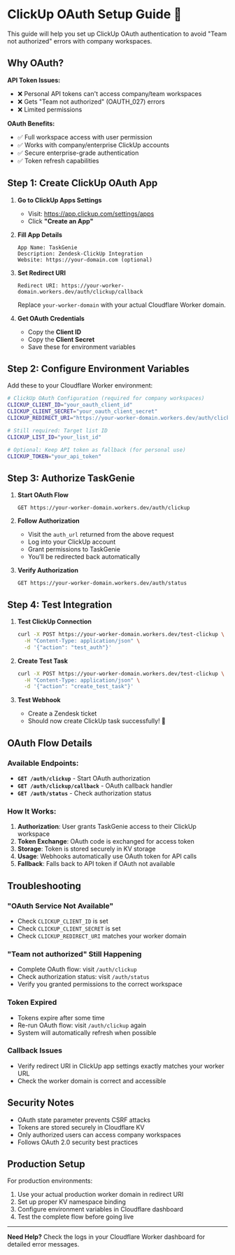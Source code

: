 # ClickUp OAuth Setup Guide 🔐

This guide will help you set up ClickUp OAuth authentication to avoid "Team not authorized" errors with company workspaces.

## Why OAuth? 

**API Token Issues:**
- ❌ Personal API tokens can't access company/team workspaces
- ❌ Gets "Team not authorized" (OAUTH_027) errors
- ❌ Limited permissions

**OAuth Benefits:**
- ✅ Full workspace access with user permission
- ✅ Works with company/enterprise ClickUp accounts  
- ✅ Secure enterprise-grade authentication
- ✅ Token refresh capabilities

## Step 1: Create ClickUp OAuth App

1. **Go to ClickUp Apps Settings**
   - Visit: https://app.clickup.com/settings/apps
   - Click **"Create an App"**

2. **Fill App Details**
   ```
   App Name: TaskGenie
   Description: Zendesk-ClickUp Integration
   Website: https://your-domain.com (optional)
   ```

3. **Set Redirect URI**
   ```
   Redirect URI: https://your-worker-domain.workers.dev/auth/clickup/callback
   ```
   
   Replace `your-worker-domain` with your actual Cloudflare Worker domain.

4. **Get OAuth Credentials**
   - Copy the **Client ID**
   - Copy the **Client Secret** 
   - Save these for environment variables

## Step 2: Configure Environment Variables

Add these to your Cloudflare Worker environment:

```bash
# ClickUp OAuth Configuration (required for company workspaces)
CLICKUP_CLIENT_ID="your_oauth_client_id"
CLICKUP_CLIENT_SECRET="your_oauth_client_secret" 
CLICKUP_REDIRECT_URI="https://your-worker-domain.workers.dev/auth/clickup/callback"

# Still required: Target list ID
CLICKUP_LIST_ID="your_list_id"

# Optional: Keep API token as fallback (for personal use)
CLICKUP_TOKEN="your_api_token"
```

## Step 3: Authorize TaskGenie

1. **Start OAuth Flow**
   ```
   GET https://your-worker-domain.workers.dev/auth/clickup
   ```

2. **Follow Authorization**
   - Visit the `auth_url` returned from the above request
   - Log into your ClickUp account
   - Grant permissions to TaskGenie
   - You'll be redirected back automatically

3. **Verify Authorization**
   ```
   GET https://your-worker-domain.workers.dev/auth/status
   ```

## Step 4: Test Integration

1. **Test ClickUp Connection**
   ```bash
   curl -X POST https://your-worker-domain.workers.dev/test-clickup \
     -H "Content-Type: application/json" \
     -d '{"action": "test_auth"}'
   ```

2. **Create Test Task**
   ```bash
   curl -X POST https://your-worker-domain.workers.dev/test-clickup \
     -H "Content-Type: application/json" \
     -d '{"action": "create_test_task"}'
   ```

3. **Test Webhook**
   - Create a Zendesk ticket
   - Should now create ClickUp task successfully! 🎉

## OAuth Flow Details

### Available Endpoints:
- **`GET /auth/clickup`** - Start OAuth authorization
- **`GET /auth/clickup/callback`** - OAuth callback handler  
- **`GET /auth/status`** - Check authorization status

### How It Works:
1. **Authorization**: User grants TaskGenie access to their ClickUp workspace
2. **Token Exchange**: OAuth code is exchanged for access token
3. **Storage**: Token is stored securely in KV storage
4. **Usage**: Webhooks automatically use OAuth token for API calls
5. **Fallback**: Falls back to API token if OAuth not available

## Troubleshooting

### "OAuth Service Not Available"
- Check `CLICKUP_CLIENT_ID` is set
- Check `CLICKUP_CLIENT_SECRET` is set  
- Check `CLICKUP_REDIRECT_URI` matches your worker domain

### "Team not authorized" Still Happening  
- Complete OAuth flow: visit `/auth/clickup`
- Check authorization status: visit `/auth/status`
- Verify you granted permissions to the correct workspace

### Token Expired
- Tokens expire after some time
- Re-run OAuth flow: visit `/auth/clickup` again
- System will automatically refresh when possible

### Callback Issues
- Verify redirect URI in ClickUp app settings exactly matches your worker URL
- Check the worker domain is correct and accessible

## Security Notes

- OAuth state parameter prevents CSRF attacks
- Tokens are stored securely in Cloudflare KV
- Only authorized users can access company workspaces
- Follows OAuth 2.0 security best practices

## Production Setup

For production environments:
1. Use your actual production worker domain in redirect URI
2. Set up proper KV namespace binding  
3. Configure environment variables in Cloudflare dashboard
4. Test the complete flow before going live

---

**Need Help?** Check the logs in your Cloudflare Worker dashboard for detailed error messages.